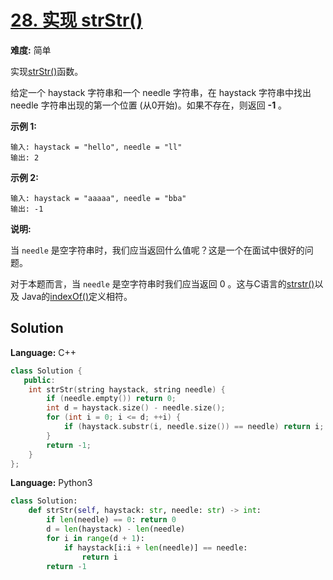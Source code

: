 # [28. 实现 strStr()](https://leetcode-cn.com/problems/implement-strstr/)

**难度:** 简单

实现[strStr()](https://baike.baidu.com/item/strstr/811469)函数。

给定一个 haystack 字符串和一个 needle 字符串，在 haystack 字符串中找出 needle 字符串出现的第一个位置 (从0开始)。如果不存在，则返回 **-1** 。

 **示例 1:** 

```
输入: haystack = "hello", needle = "ll"
输出: 2
```

 **示例 2:** 

```
输入: haystack = "aaaaa", needle = "bba"
输出: -1
```

 **说明:** 

当 `needle` 是空字符串时，我们应当返回什么值呢？这是一个在面试中很好的问题。

对于本题而言，当 `needle` 是空字符串时我们应当返回 0 。这与C语言的[strstr()](https://baike.baidu.com/item/strstr/811469)以及 Java的[indexOf()](https://docs.oracle.com/javase/7/docs/api/java/lang/String.html#indexOf(java.lang.String))定义相符。

## Solution


**Language:** C++
```C++
class Solution {
   public:
    int strStr(string haystack, string needle) {
        if (needle.empty()) return 0;
        int d = haystack.size() - needle.size();
        for (int i = 0; i <= d; ++i) {
            if (haystack.substr(i, needle.size()) == needle) return i;
        }
        return -1;
    }
};

```

**Language:** Python3
```Python
class Solution:
    def strStr(self, haystack: str, needle: str) -> int:
        if len(needle) == 0: return 0
        d = len(haystack) - len(needle)
        for i in range(d + 1):
            if haystack[i:i + len(needle)] == needle:
                return i
        return -1

```